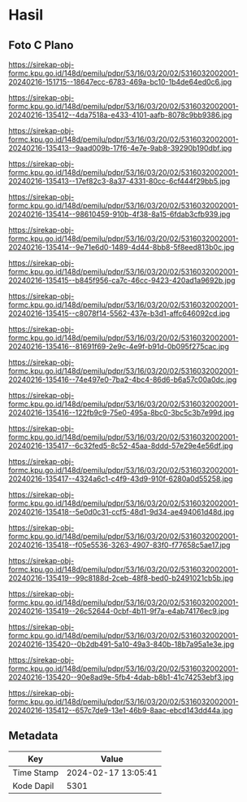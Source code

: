 # Hasil

## Foto C Plano

https://sirekap-obj-formc.kpu.go.id/148d/pemilu/pdpr/53/16/03/20/02/5316032002001-20240216-151715--18647ecc-6783-469a-bc10-1b4de64ed0c6.jpg

https://sirekap-obj-formc.kpu.go.id/148d/pemilu/pdpr/53/16/03/20/02/5316032002001-20240216-135412--4da7518a-e433-4101-aafb-8078c9bb9386.jpg

https://sirekap-obj-formc.kpu.go.id/148d/pemilu/pdpr/53/16/03/20/02/5316032002001-20240216-135413--9aad009b-17f6-4e7e-9ab8-39290b190dbf.jpg

https://sirekap-obj-formc.kpu.go.id/148d/pemilu/pdpr/53/16/03/20/02/5316032002001-20240216-135413--17ef82c3-8a37-4331-80cc-6cf444f29bb5.jpg

https://sirekap-obj-formc.kpu.go.id/148d/pemilu/pdpr/53/16/03/20/02/5316032002001-20240216-135414--98610459-910b-4f38-8a15-6fdab3cfb939.jpg

https://sirekap-obj-formc.kpu.go.id/148d/pemilu/pdpr/53/16/03/20/02/5316032002001-20240216-135414--9e71e6d0-1489-4d44-8bb8-5f8eed813b0c.jpg

https://sirekap-obj-formc.kpu.go.id/148d/pemilu/pdpr/53/16/03/20/02/5316032002001-20240216-135415--b845f956-ca7c-46cc-9423-420ad1a9692b.jpg

https://sirekap-obj-formc.kpu.go.id/148d/pemilu/pdpr/53/16/03/20/02/5316032002001-20240216-135415--c8078f14-5562-437e-b3d1-affc646092cd.jpg

https://sirekap-obj-formc.kpu.go.id/148d/pemilu/pdpr/53/16/03/20/02/5316032002001-20240216-135416--81691f69-2e9c-4e9f-b91d-0b095f275cac.jpg

https://sirekap-obj-formc.kpu.go.id/148d/pemilu/pdpr/53/16/03/20/02/5316032002001-20240216-135416--74e497e0-7ba2-4bc4-86d6-b6a57c00a0dc.jpg

https://sirekap-obj-formc.kpu.go.id/148d/pemilu/pdpr/53/16/03/20/02/5316032002001-20240216-135416--122fb9c9-75e0-495a-8bc0-3bc5c3b7e99d.jpg

https://sirekap-obj-formc.kpu.go.id/148d/pemilu/pdpr/53/16/03/20/02/5316032002001-20240216-135417--6c32fed5-8c52-45aa-8ddd-57e29e4e56df.jpg

https://sirekap-obj-formc.kpu.go.id/148d/pemilu/pdpr/53/16/03/20/02/5316032002001-20240216-135417--4324a6c1-c4f9-43d9-910f-6280a0d55258.jpg

https://sirekap-obj-formc.kpu.go.id/148d/pemilu/pdpr/53/16/03/20/02/5316032002001-20240216-135418--5e0d0c31-ccf5-48d1-9d34-ae494061d48d.jpg

https://sirekap-obj-formc.kpu.go.id/148d/pemilu/pdpr/53/16/03/20/02/5316032002001-20240216-135418--f05e5536-3263-4907-83f0-f77658c5ae17.jpg

https://sirekap-obj-formc.kpu.go.id/148d/pemilu/pdpr/53/16/03/20/02/5316032002001-20240216-135419--99c8188d-2ceb-48f8-bed0-b2491021cb5b.jpg

https://sirekap-obj-formc.kpu.go.id/148d/pemilu/pdpr/53/16/03/20/02/5316032002001-20240216-135419--26c52644-0cbf-4b11-9f7a-e4ab74176ec9.jpg

https://sirekap-obj-formc.kpu.go.id/148d/pemilu/pdpr/53/16/03/20/02/5316032002001-20240216-135420--0b2db491-5a10-49a3-840b-18b7a95a1e3e.jpg

https://sirekap-obj-formc.kpu.go.id/148d/pemilu/pdpr/53/16/03/20/02/5316032002001-20240216-135420--90e8ad9e-5fb4-4dab-b8b1-41c74253ebf3.jpg

https://sirekap-obj-formc.kpu.go.id/148d/pemilu/pdpr/53/16/03/20/02/5316032002001-20240216-135412--657c7de9-13e1-46b9-8aac-ebcd143dd44a.jpg


## Metadata

| Key        | Value               |
| ---------- | ------------------- |
| Time Stamp | 2024-02-17 13:05:41 |
| Kode Dapil | 5301                |



